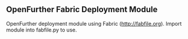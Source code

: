 OpenFurther Fabric Deployment Module
----------------------
OpenFurther deployment module using Fabric (http://fabfile.org). Import module into fabfile.py to use.
